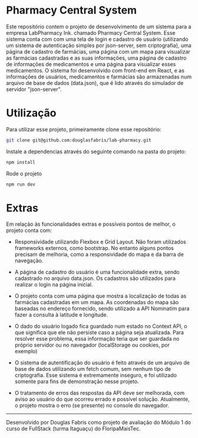 # Pharmacy Central System

Este repositório contem o projeto de desenvolvimento de um sistema para a empresa LabPharmacy Ink. chamado Pharmacy Central System. Esse sistema conta com com uma tela de login e cadastro de usuário (utilizando um sistema de autenticação simples por json-server, sem criptografia), uma página de cadastro de farmácias, uma página com um mapa para visualizar as farmácias cadastradas e as suas informações, uma página de cadastro de informações de medicamentos e uma página para visualizar esses medicamentos. O sistema foi desenvolvido com front-end em React, e as informações de usuários, medicamentos e farmácias são armazenadas num arquivo de base de dados (data.json), que é lido através do simulador de servidor "json-server".

# Utilização

Para utilizar esse projeto, primeiramente clone esse repositório:

```bash
git clone git@github.com:douglasfabris/lab-pharmacy.git
```

Instale a dependencias através do seguinte comando na pasta do projeto:

```bash
npm install
```

Rode o projeto

```bash
npm run dev
```

# Extras

Em relação às funcionalidades extras e possíveis pontos de melhor, o projeto conta com:

- Responsividade utilizando Flexbox e Grid Layout. Não foram utilizados frameworks externos, como bootstrap. No entanto alguns pontos precisam de melhoria, como a responsividade do mapa e da barra de navegação.

- A página de cadastro do usuário é uma funcionalidade extra, sendo cadastrado no arquivo data.json. Os cadastros são utilizados para realizar o login na página inicial.

- O projeto conta com uma página que mostra a localização de todas as farmácias cadastradas em um mapa. As coordenadas do mapa são baseadas no endereço fornecido, sendo utilizado a API Nominatim para fazer a consulta à latitude e longitude.

- O dado do usuário logado fica guardado num estado no Context API, o que significa que ele não persiste caso a página seja atualizada. Para resolver esse problema, essa informação teria que ser guardada no próprio servidor ou no navegador (localStorage ou cookies, por exemplo)

- O sistema de autentificação do usuário é feito através de um arquivo de base de dados utilizando um fetch comum, sem nenhum tipo de criptografia. Esse sistema é extremamente inseguro, e foi utilizado somente para fins de demonstração nesse projeto.

- O tratamento de erros das respostas da API deve ser melhorada, com aviso ao usuário do que ocorreu errado e possível solução. Atualmente, o projeto mostra o erro (se presente) no console do navegador.

---

Desenvolvido por Douglas Fabris como projeto de avaliação do Módulo 1 do curso de FullStack (turma Itaguaçu) do FloripaMaisTec.
